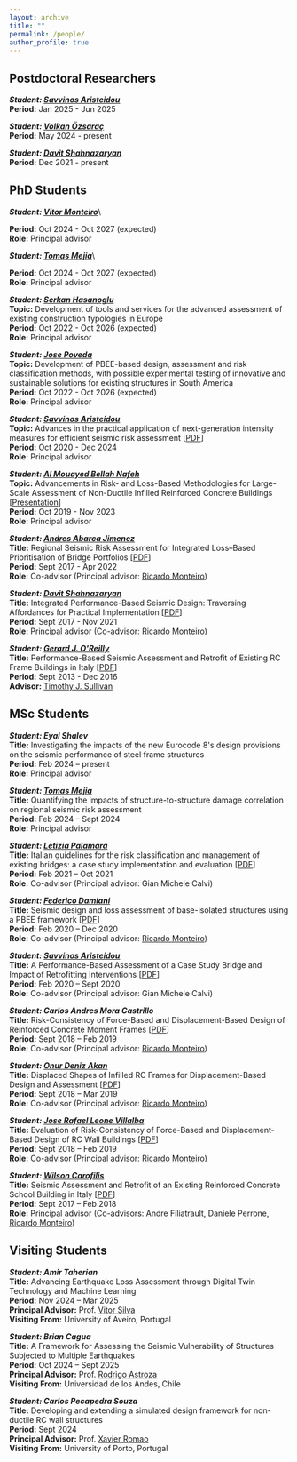 ```yaml
---
layout: archive
title: ""
permalink: /people/
author_profile: true
---
```


## Postdoctoral Researchers
***Student: [Savvinos Aristeidou](https://www.linkedin.com/in/savvinos-aristeidou-419711230/)***\
**Period:** Jan 2025 - Jun 2025

***Student:	[Volkan Özsaraç](https://www.linkedin.com/in/volkan-%C3%B6zsara%C3%A7-90509890/)***\
**Period:** May 2024 - present

***Student:	[Davit Shahnazaryan](https://www.linkedin.com/in/davitshahnazaryan/)***\
**Period:** Dec 2021 - present

## PhD Students
***Student: [Vitor Monteiro](https://www.linkedin.com/in/v%C3%ADtor-monteiro-structuralengineering/)***\
<!-- **Topic:** Development of tools and services for the advanced assessment of existing construction typologies in Europe\ -->
**Period:** Oct 2024 - Oct 2027 (expected)\
**Role:** Principal advisor

***Student: [Tomas Mejia](https://www.linkedin.com/in/tom%C3%A1s-mej%C3%ADa-03516112a/)***\
<!-- **Topic:** Development of tools and services for the advanced assessment of existing construction typologies in Europe\ -->
**Period:** Oct 2024 - Oct 2027 (expected)\
**Role:** Principal advisor

***Student: [Serkan Hasanoglu](https://www.linkedin.com/in/serkan-hasano%C4%9Flu-810a12b9/)***\
**Topic:** Development of tools and services for the advanced assessment of existing construction typologies in Europe\
**Period:** Oct 2022 - Oct 2026 (expected)\
**Role:** Principal advisor

***Student: [Jose Poveda](https://www.linkedin.com/in/jose-poveda-7ab351a1/)***\
**Topic:** Development of PBEE-based design, assessment and risk classification methods, with possible experimental testing of innovative and sustainable solutions for existing structures in South America\
**Period:** Oct 2022 - Oct 2026 (expected)\
**Role:** Principal advisor

***Student: [Savvinos Aristeidou](https://www.linkedin.com/in/savvinos-aristeidou-419711230/)***\
**Topic:** Advances in the practical application of next-generation intensity measures for efficient seismic risk assessment [[PDF](http://gerardjoreilly.github.io/files/Theses/2025-Aristeidou-PhD.pdf)]\
**Period:** Oct 2020 - Dec 2024\
**Role:** Principal advisor

***Student: [Al Mouayed Bellah Nafeh](https://www.linkedin.com/in/al-mouayed-bellah-nafeh/)***\
**Topic:** Advancements in Risk- and Loss-Based Methodologies for Large-Scale Assessment of Non-Ductile Infilled Reinforced Concrete Buildings [[Presentation](http://gerardjoreilly.github.io/files/Presentations/PhD_Nafeh-2024.pdf)]\
**Period:** Oct 2019 - Nov 2023\
**Role:**	Principal advisor

***Student: [Andres Abarca Jimenez](https://www.linkedin.com/in/andres-abarca-jimenez/)***\
**Title:** Regional Seismic Risk Assessment for Integrated Loss–Based Prioritisation of Bridge Portfolios [[PDF](http://gerardjoreilly.github.io/files/Theses/2022-Abarca.pdf)]\
**Period:** Sept 2017 - Apr 2022\
**Role:** Co-advisor (Principal advisor: [Ricardo Monteiro](https://www.linkedin.com/in/ricardo-monteiro-09306a58/))

***Student:	[Davit Shahnazaryan](https://www.linkedin.com/in/davitshahnazaryan/)***\
**Title:**	Integrated Performance-Based Seismic Design: Traversing Affordances for Practical Implementation [[PDF](http://gerardjoreilly.github.io/files/Theses/2021-Shahnazaryan.pdf)]\
**Period:** Sept 2017 - Nov 2021\
**Role:**	Principal advisor (Co-advisor: [Ricardo Monteiro](https://www.linkedin.com/in/ricardo-monteiro-09306a58/))

***Student:	[Gerard J. O'Reilly](https://www.linkedin.com/in/gerard-o-reilly-19601732/)***\
**Title:**	Performance-Based Seismic Assessment and Retrofit of Existing RC Frame Buildings in Italy [[PDF](http://gerardjoreilly.github.io/files/Theses/2016_O'Reilly.pdf)]\
**Period:** Sept 2013 - Dec 2016\
**Advisor:** [Timothy J. Sullivan](https://www.linkedin.com/in/timothy-sullivan-6611836/)

## MSc Students
***Student: Eyal Shalev***\
**Title:** Investigating the impacts of the new Eurocode 8's design provisions on the seismic performance of steel frame structures\
**Period:** Feb 2024 – present\
**Role:** Principal advisor

***Student: [Tomas Mejia](https://www.linkedin.com/in/tom%C3%A1s-mej%C3%ADa-03516112a/)***\
**Title:** Quantifying the impacts of structure-to-structure damage correlation on regional seismic risk assessment\
**Period:** Feb 2024 – Sept 2024\
**Role:** Principal advisor

***Student: [Letizia Palamara](https://www.linkedin.com/in/letizia-palamara-371062227/)***\
**Title:** Italian guidelines for the risk classification and management of existing bridges: a case study implementation and evaluation [[PDF](http://gerardjoreilly.github.io/files/Theses/2020-Palamara.pdf)]\
**Period:** Feb 2021 – Oct 2021\
**Role:** Co-advisor (Principal advisor: Gian Michele Calvi)

***Student: [Federico Damiani](https://www.linkedin.com/in/federico-damiani-5a5a2b1b3/)***\
**Title:** Seismic design and loss assessment of base-isolated structures using a PBEE framework [[PDF](http://gerardjoreilly.github.io/files/Theses/2020-Damiani.pdf)]\
**Period:** Feb 2020 – Dec 2020\
**Role:** Co-advisor (Principal advisor: [Ricardo Monteiro](https://www.linkedin.com/in/ricardo-monteiro-09306a58/))

***Student: [Savvinos Aristeidou](https://www.linkedin.com/in/savvinos-aristeidou-419711230/)***\
**Title:** A Performance-Based Assessment of a Case Study Bridge and Impact of Retrofitting Interventions [[PDF](http://gerardjoreilly.github.io/files/Theses/2020_Aristeidou.pdf)]\
**Period:** Feb 2020 – Sept 2020\
**Role:** Co-advisor (Principal advisor: Gian Michele Calvi)

***Student: Carlos Andres Mora Castrillo***\
**Title:** Risk-Consistency of Force-Based and Displacement-Based Design of Reinforced Concrete Moment Frames [[PDF](http://gerardjoreilly.github.io/files/Theses/2019_Mora-Castrillo.pdf)]\
**Period:** Sept 2018 – Feb 2019\
**Role:** Co-advisor (Principal advisor: [Ricardo Monteiro](https://www.linkedin.com/in/ricardo-monteiro-09306a58/))

***Student: [Onur Deniz Akan](https://www.linkedin.com/in/odeniz-akan/)***\
**Title:** Displaced Shapes of Infilled RC Frames for Displacement-Based Design and Assessment [[PDF](http://gerardjoreilly.github.io/files/Theses/2019_Akan.pdf)]\
**Period:** Sept 2018 – Mar 2019\
**Role:** Co-advisor (Principal advisor: [Ricardo Monteiro](https://www.linkedin.com/in/ricardo-monteiro-09306a58/))

***Student: [Jose Rafael Leone Villalba](https://www.linkedin.com/in/jose-leone-villalba-9a7b34183/)***\
**Title:** Evaluation of Risk-Consistency of Force-Based and Displacement-Based Design of RC Wall Buildings [[PDF](http://gerardjoreilly.github.io/files/Theses/2019_Leone-Villalba.pdf)]\
**Period:** Sept 2018 – Feb 2019\
**Role:** Co-advisor (Principal advisor: [Ricardo Monteiro](https://www.linkedin.com/in/ricardo-monteiro-09306a58/))

***Student: [Wilson Carofilis](https://www.linkedin.com/in/wilson-wladimir-carofilis-gallo/)***\
**Title:** Seismic Assessment and Retrofit of an Existing Reinforced Concrete School Building in Italy [[PDF](http://gerardjoreilly.github.io/files/Theses/2018_Carofilis.pdf)]\
**Period:** Sept 2017 – Feb 2018\
**Role:** Principal advisor (Co-advisors: Andre Filiatrault, Daniele Perrone, [Ricardo Monteiro](https://www.linkedin.com/in/ricardo-monteiro-09306a58/))


## Visiting Students
***Student: Amir Taherian***\
**Title:** Advancing Earthquake Loss Assessment through Digital Twin Technology and Machine Learning\
**Period:** Nov 2024 – Mar 2025\
**Principal Advisor:** Prof. [Vitor Silva](https://www.linkedin.com/in/vitor-silva-28a260253/)\
**Visiting From:** University of Aveiro, Portugal

***Student: Brian Cagua***\
**Title:** A Framework for Assessing the Seismic Vulnerability of Structures Subjected to Multiple Earthquakes\
**Period:** Oct 2024 – Sept 2025\
**Principal Advisor:** Prof. [Rodrigo Astroza](https://www.linkedin.com/in/rodrigoastroza/)\
**Visiting From:** Universidad de los Andes, Chile

***Student: Carlos Pecapedra Souza***\
**Title:** Developing and extending a simulated design framework for non-ductile RC wall structures\
**Period:** Sept 2024\
**Principal Advisor:** Prof. [Xavier Romao](https://www.linkedin.com/in/xavier-rom%C3%A3o-b952616/)\
**Visiting From:** University of Porto, Portugal

